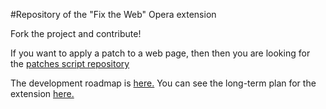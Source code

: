 #Repository of the "Fix the Web" Opera extension

Fork the project and contribute!

If you want to apply a patch to a web page, then then you are looking for the [patches script repository](https://github.com/cyberstream/Fix-the-Web-Patch-Script)

The development roadmap is [here.](http://my.opera.com/community/forums/findpost.pl?id=11512302)
You can see the long-term plan for the extension [here.](http://my.opera.com/community/forums/findpost.pl?id=11505222)